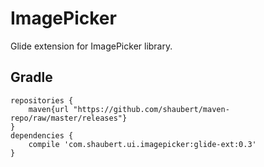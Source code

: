 # ImagePicker

Glide extension for ImagePicker library.

## Gradle
    
    repositories {
        maven{url "https://github.com/shaubert/maven-repo/raw/master/releases"}
    }
    dependencies {
        compile 'com.shaubert.ui.imagepicker:glide-ext:0.3'
    }

